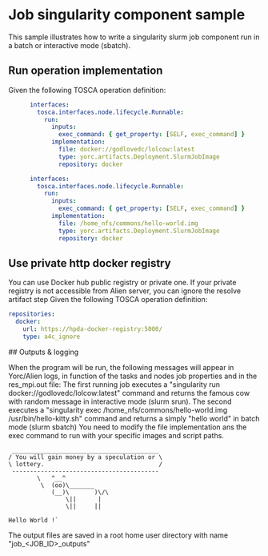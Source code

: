 # Job singularity component sample

This sample illustrates how to write a singularity slurm job component run in a batch or interactive mode (sbatch).

## Run operation implementation

Given the following TOSCA operation definition:
```yaml
      interfaces:
        tosca.interfaces.node.lifecycle.Runnable:
          run:
            inputs:
              exec_command: { get_property: [SELF, exec_command] }
            implementation:
              file: docker://godlovedc/lolcow:latest
              type: yorc.artifacts.Deployment.SlurmJobImage
              repository: docker

      interfaces:
        tosca.interfaces.node.lifecycle.Runnable:
          run:
            inputs:
              exec_command: { get_property: [SELF, exec_command] }
            implementation:
              file: /home_nfs/commons/hello-world.img
              type: yorc.artifacts.Deployment.SlurmJobImage
              repository: docker

```

## Use private http docker registry
You can use Docker hub public registry or private one.
If your private registry is not accessible from Alien server, you can ignore the resolve artifact step
Given the following TOSCA operation definition:
```yaml
repositories:
  docker:
    url: https://hpda-docker-registry:5000/
    type: a4c_ignore

```

## Outputs & logging

When the program will be run, the following messages will appear in Yorc/Alien logs, in function of the tasks and nodes job properties and in the res_mpi.out file:
The first running job executes a "singularity run docker://godlovedc/lolcow:latest" command and returns the famous cow with random message in interactive mode (slurm srun).
The second executes a "singularity exec /home_nfs/commons/hello-world.img /usr/bin/hello-kitty.sh" command and returns a simply "hello world" in batch mode (slurm sbatch)
You need to modify the file implementation ans the exec command to run with your specific images and script paths.

```
 _________________________________________
/ You will gain money by a speculation or \
\ lottery.                                /
 -----------------------------------------
        \   ^__^
         \  (oo)\_______
            (__)\       )\/\
                \||      |
                \||     ||

Hello World !`
```

The output files are saved in a root home user directory with name "job_<JOB_ID>_outputs"
